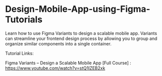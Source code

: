 # Design-Mobile-App-using-Figma-Tutorials
 Learn how to use Figma Variants to design a scalable mobile app. Variants can streamline your frontend design process by allowing you to group and organize similar components into a single container.



Tutorial Links:

Figma Variants – Design a Scalable Mobile App [Full Course] : https://www.youtube.com/watch?v=stQ1IZEB2xk
